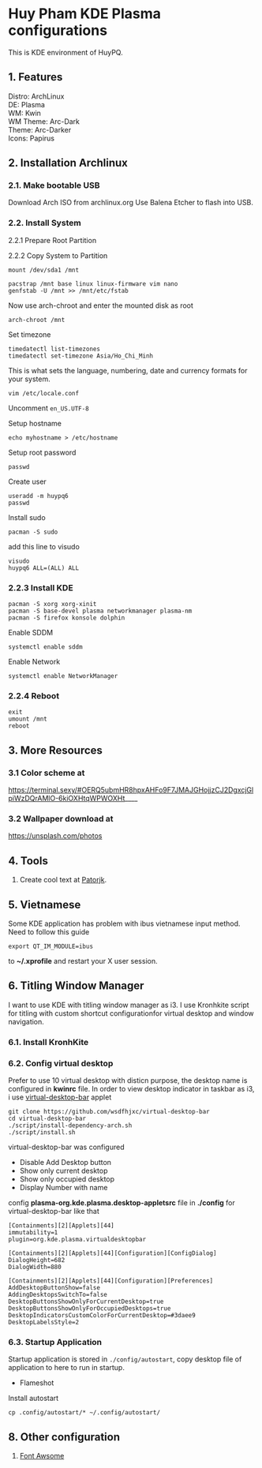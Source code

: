 # Huy Pham KDE Plasma configurations
This is KDE environment of HuyPQ.

## 1. Features
Distro: ArchLinux  
DE: Plasma  
WM: Kwin  
WM Theme: Arc-Dark  
Theme: Arc-Darker  
Icons: Papirus  

## 2. Installation Archlinux
### 2.1. Make bootable USB
Download Arch ISO from archlinux.org
Use Balena Etcher to flash into USB.

### 2.2. Install System
2.2.1 Prepare Root Partition

2.2.2 Copy System to Partition
```
mount /dev/sda1 /mnt
```
```
pacstrap /mnt base linux linux-firmware vim nano
genfstab -U /mnt >> /mnt/etc/fstab
```
Now use arch-chroot and enter the mounted disk as root
```
arch-chroot /mnt
```
Set timezone
```
timedatectl list-timezones
timedatectl set-timezone Asia/Ho_Chi_Minh
```

This is what sets the language, numbering, date and currency formats for your system.

```
vim /etc/locale.conf
```

Uncomment ```en_US.UTF-8```

Setup hostname
```
echo myhostname > /etc/hostname
```

Setup root password
```
passwd
```

Create user
```
useradd -m huypq6
passwd
```
Install sudo
```
pacman -S sudo
```

add this line to visudo
```
visudo
huypq6 ALL=(ALL) ALL
```
### 2.2.3 Install KDE
```
pacman -S xorg xorg-xinit
pacman -S base-devel plasma networkmanager plasma-nm
pacman -S firefox konsole dolphin
```

Enable SDDM
```
systemctl enable sddm
```

Enable Network
```
systemctl enable NetworkManager
```

### 2.2.4 Reboot
```
exit
umount /mnt
reboot
```

## 3. More Resources

### 3.1 Color scheme at

https://terminal.sexy/#OERQ5ubmHR8hpxAHFo9F7JMAJGHojjzCJ2DgxcjGlpiWzDQrAMlO-6kiOXHtqWPWOXHt____

### 3.2 Wallpaper download at

https://unsplash.com/photos

## 4. Tools

1. Create cool text at [Patorjk](http://patorjk.com/software/taag).

## 5. Vietnamese

Some KDE application has problem with ibus vietnamese input method. Need to follow this guide

```
export QT_IM_MODULE=ibus
```

to **~/.xprofile** and restart your X user session. 


## 6. Titling Window Manager
I want to use KDE with titling window manager as i3. I use Kronhkite script for titling with custom shortcut configurationfor virtual desktop and window navigation.

### 6.1. Install KronhKite


### 6.2. Config virtual desktop
Prefer to use 10 virtual desktop with disticn purpose, the desktop name is configured in **kwinrc** file. 
In order to view desktop indicator in taskbar as i3, i use [virtual-desktop-bar](https://github.com/wsdfhjxc/virtual-desktop-bar) applet

```
git clone https://github.com/wsdfhjxc/virtual-desktop-bar
cd virtual-desktop-bar
./script/install-dependency-arch.sh
./script/install.sh
```

virtual-desktop-bar was configured
+ Disable Add Desktop button
+ Show only current desktop
+ Show only occupied desktop
+ Display Number with name

config **plasma-org.kde.plasma.desktop-appletsrc** file in **./config** for virtual-desktop-bar like that 

```
[Containments][2][Applets][44]
immutability=1
plugin=org.kde.plasma.virtualdesktopbar

[Containments][2][Applets][44][Configuration][ConfigDialog]
DialogHeight=682
DialogWidth=880

[Containments][2][Applets][44][Configuration][Preferences]
AddDesktopButtonShow=false
AddingDesktopsSwitchTo=false
DesktopButtonsShowOnlyForCurrentDesktop=true
DesktopButtonsShowOnlyForOccupiedDesktops=true
DesktopIndicatorsCustomColorForCurrentDesktop=#3daee9
DesktopLabelsStyle=2
```

### 6.3. Startup Application

Startup application is stored in ```./config/autostart```, copy desktop file of application to here to run in startup.

+ Flameshot


Install autostart
```
cp .config/autostart/* ~/.config/autostart/
```


## 8. Other configuration
1. [Font Awsome](https://fontawesome.com/v4.7/cheatsheet/)
